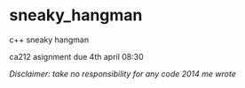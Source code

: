 sneaky_hangman
==============

c++ sneaky hangman

ca212 asignment due 4th april 08:30

*Disclaimer: take no responsibility for any code 2014 me wrote*
